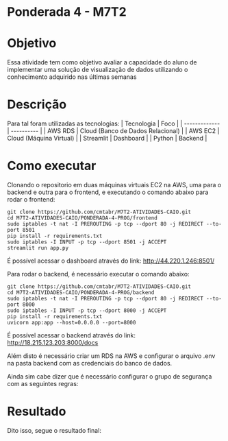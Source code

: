 # Ponderada 4 - M7T2 

# Objetivo 
Essa atividade tem como objetivo avaliar a capacidade do aluno de implementar uma solução de visualização de dados utilizando o conhecimento adquirido nas últimas semanas

# Descrição
Para tal foram utilizadas as tecnologias:
| Tecnologia    | Foco       |
| ------------- | ---------- |
| AWS RDS       | Cloud (Banco de Dados Relacional)     |
| AWS EC2       | Cloud (Máquina Virtual)     |
| Streamlit     | Dashboard  |
| Python        | Backend    |

# Como executar
Clonando o repositorio em duas máquinas virtuais EC2 na AWS, uma para o backend e outra para o frontend, e executando o comando abaixo para rodar o frontend:
```
git clone https://github.com/cmtabr/M7T2-ATIVIDADES-CAIO.git
cd M7T2-ATIVIDADES-CAIO/PONDERADA-4-PROG/frontend
sudo iptables -t nat -I PREROUTING -p tcp --dport 80 -j REDIRECT --to-port 8501
pip install -r requirements.txt
sudo iptables -I INPUT -p tcp --dport 8501 -j ACCEPT
streamlit run app.py
```
É possível acessar o dashboard através do link: http://44.220.1.246:8501/

Para rodar o backend, é necessário executar o comando abaixo:
```
git clone https://github.com/cmtabr/M7T2-ATIVIDADES-CAIO.git
cd M7T2-ATIVIDADES-CAIO/PONDERADA-4-PROG/backend
sudo iptables -t nat -I PREROUTING -p tcp --dport 80 -j REDIRECT --to-port 8000
sudo iptables -I INPUT -p tcp --dport 8000 -j ACCEPT
pip install -r requirements.txt
uvicorn app:app --host=0.0.0.0 --port=8000
```
É possível acessar o backend através do link: http://18.215.123.203:8000/docs

Além disto é necessário criar um RDS na AWS e configurar o arquivo .env na pasta backend com as credenciais do banco de dados.

Ainda sim cabe dizer que é necessário configurar o grupo de segurança com as seguintes regras:


# Resultado
Dito isso, segue o resultado final: